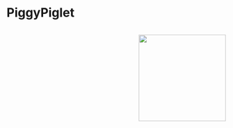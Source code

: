 <h1>PiggyPiglet <br/><br/><img width="200px" align="right" src="https://piggypiglet.me/includes/img/tophazard.svg"></h1>